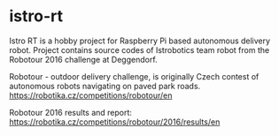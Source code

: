 # istro-rt
Istro RT is a hobby project for Raspberry Pi based autonomous delivery robot.
Project contains source codes of Istrobotics team robot from the Robotour 2016 challenge at Deggendorf. 

Robotour - outdoor delivery challenge, 
is originally Czech contest of autonomous robots navigating on paved park roads.
https://robotika.cz/competitions/robotour/en

Robotour 2016 results and report:
https://robotika.cz/competitions/robotour/2016/results/en
